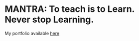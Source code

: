 # MANTRA:  To teach is to Learn.  Never stop Learning.

My portfolio available [here](https://nalbarr.github.io)
